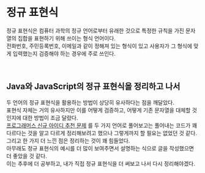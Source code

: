 # 정규 표현식

정규 표현식은 컴퓨터 과학의 정규 언어로부터 유래한 것으로 특정한 규칙을 가진 문자열의 집합을 표현하기 위해 쓰이는 형식 언어이다.  
전화번호, 주민등록번호, 이메일과 같이 정해져 있는 형식이 있고 사용자가 그 형식에 맞게 입력했는지 검증해야 하는 경우에 주로 쓰인다.

</br>

## Java와 JavaScript의 정규 표현식을 정리하고 나서

두 언어의 정규 표현식을 활용하는 방법이 상당히 유사하다는 점을 깨달았다.  
표현식 자체는 거의 유사하지만 이를 어떻게 검증하고, 어떻게 기존 문자열을 대체할 것인지에 대한 방법이 조금 달랐다.  
[프로그래머스 신규 아이디 추천 문제](https://programmers.co.kr/learn/courses/30/lessons/72410) 를 두 가지 언어로 풀어보고는 풀어내는 코드가 꽤 다르다는 것을 알고 다르게 정리해보려고 했으나 그렇게까지 할 필요는 없었던 것 같다.  
그리고 한 가지 더 느낀 점은 정리하는 것이 꽤 힘들었다.  
아무래도 정규 표현식의 예시를 더 많이 보여주면서 설명하는 식으로 글을 작성했으면 더 좋았을 것 같다.  
이는 추후에 더 공부하고, 내가 직접 정규 표현식을 더 써보고 나서 다시 정리해야겠다.